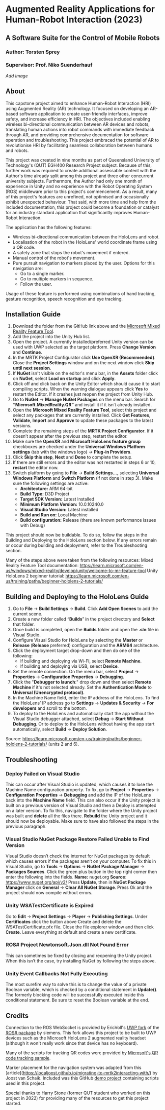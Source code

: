 # Augmented Reality Applications for Human-Robot Interaction (2023)
## A Software Suite for the Control of Mobile Robots
### Author: Torsten Sprey
### Supervisor: Prof. Niko Suenderhauf
*Add Image*

## About
This capstone project aimed to enhance Human-Robot Interaction (HRI) using Augmented Reality (AR) technology. It focused on developing an AR-based software application to create user-friendly interfaces, improve safety, and increase efficiency in HRI. The objectives included enabling wireless bi-directional communication between AR devices and robots, translating human actions into robot commands with immediate feedback through AR, and providing comprehensive documentation for software operation and troubleshooting. This project embraced the potential of AR to revolutionise HRI by facilitating seamless collaboration between humans and robots.

This project was created in nine months as part of Queensland University of Technology's (QUT) EGH400 Research Project subject. Because of this, further work was required to create additional assessable content with the Author's time already split among this project and three other concurrent university subjects. Furthermore, the Author had only one month of experience in Unity and no experience with the Robot Operating System (ROS) middleware prior to this project's commencement. As a result, many of this project's features are unrefined, not optimised and occasionally exhibit unexpected behaviour. That said, with more time and help from the included documentation, this project could become a foundation or catalyst for an industry standard application that significantly improves Human-Robot Interaction.

The application has the following features:
* Wireless bi-directional communication between the HoloLens and robot.
* Localisation of the robot in the HoloLens' world coordinate frame using a QR code.
* A safety zone that stops the robot's movement if entered.
* Manual control of the robot's movement.
* Pure pursuit navigation to markers placed by the user. Options for this navigation are:
  - Go to a single marker.
  - Go to multiple markers in sequence.
  - Follow the user.

Usage of these feature is performed using combinations of hand tracking, gesture recognition, speech recognition and eye tracking.

## Installation Guide
1.	Download the folder from the GitHub link above and the [Microsoft Mixed Reality Feature Tool](https://www.microsoft.com/en-us/download/details.aspx?id=102778).
2.	Add the project into the Unity Hub list. 
3.	Open the project. A currently installed/preferred Unity version can be used with UWP selected as the target platform. Press **Change Version** and **Continue**. 
4.	In the MRTK Project Configurator click **Use OpenXR (Recommended)**. Close the **Project Settings** window and on the next window click **Skip until next session**. 
5.	If **NuGet** isn't visible on the editor's menu bar, in the **Assets** folder click on **NuGet**, select **Load on startup** and click **Apply**. 
6.	Click off and click back on the Unity Editor which should cause it to start compiling scripts. When the warning dialogue appears click **Yes** to restart the Editor. If it crashes just reopen the project from Unity Hub. 
7.	Go to **NuGet** -> **Manage NuGet Packages** on the menu bar. Search for **“Microsoft.MixedReality.QR”** and install it if it isn’t already installed. 
9.	Open the **Microsoft Mixed Reality Feature Tool**, select this project and select any packages that are currently installed. Click **Get Features**, **Validate**, **Import** and **Approve** to update these packages to the latest versions. 
10.	Complete the remaining steps of the **MRTK Project Configurator**. If it doesn’t appear after the previous step, restart the editor.
11.	Make sure the **OpenXR** and **Microsoft HoloLens feature group** checkboxes are checked under the **Universal Windows Platform settings** (tab with the windows logo) -> **Plug-in Providers**.
12.	Click **Skip this step**, **Next** and **Done** to complete the setup.
13.	If there are still errors and the editor was not restarted in steps 6 or 10, **restart** the editor now.
14.	Switch platform by going to **File** -> **Build Settings...**, selecting **Universal Windows Platform** and **Switch Platform** (if not done in step 3). Make sure the following settings are active: 
    - **Architecture:** ARM 64-bit 
    - **Build Type:** D3D Project 
    - **Target SDK Version:** Latest Installed 
    - **Minimum Platform Version:** 10.0.10240.0  
    - **Visual Studio Version:** Latest installed 
    - **Build and Run on:** Local Machine 
    - **Build configuration:** Release (there are known performance issues with Debug) 

This project should now be buildable. To do so, follow the steps in the Building and Deploying to the HoloLens section below. If any errors remain or occur during building and deployment, refer to the Troubleshooting section.

Many of the steps above were taken from the following resources:
Mixed Reality Feature Tool documentation: https://learn.microsoft.com/en-us/windows/mixed-reality/develop/unity/welcome-to-mr-feature-tool 
Unity HoloLens 2 beginner tutorial: https://learn.microsoft.com/en-us/training/paths/beginner-hololens-2-tutorials/ 

## Building and Deploying to the HoloLens Guide
1.	Go to **File** -> **Build Settings** -> **Build**. Click **Add Open Scenes** to add the current scene. 
2.	Create a new folder called “**Builds**” in the project directory and **Select** that folder. 
3.	Once build is completed, open the **Builds** folder and open the **<Project Name>.sln** file in Visual Studio.
4.	Configure Visual Studio for HoloLens by selecting the **Master** or **Release** (**Release** preferred) configuration and the **ARM64** architecture.
5.	Click the deployment target drop-down and then do one of the following: 
    - If building and deploying via Wi-Fi, select **Remote Machine**. 
    - If building and deploying via USB, select **Device**.
6.	Set the remote connection. On the menu bar, select **Project** -> **Properties** -> **Configuration Properties** -> **Debugging**. 
7.	Click the "**Debugger to launch:**" drop down and then select **Remote Machine** if it's not selected already. Set the **Authentication Mode** to **Universal (Unencrypted protocol)**. 
8.	In the Machine Name field, enter the IP address of the HoloLens. To find the HoloLens’ IP address go to **Settings** -> **Updates & Security** -> **For developers** and scroll to the bottom. 
9.	To deploy to the HoloLens and automatically start the app without the Visual Studio debugger attached, select **Debug** -> **Start Without Debugging**. Or to deploy to the HoloLens without having the app start automatically, select **Build** -> **Deploy Solution**. 

Source: https://learn.microsoft.com/en-us/training/paths/beginner-hololens-2-tutorials/ (units 2 and 6).

## Troubleshooting
### Deploy Failed on Visual Studio 
This can occur after Visual Studio is updated, which causes it to lose the Machine Name configuration property. To fix, go to **Project** -> **Properties** -> **Configuration Properties** -> **Debugging** and add the IP of the HoloLens back into the **Machine Name** field. 
This can also occur if the Unity project is built on a previous version of Visual Studio and then a Deploy is attempted on a later version. To fix this, navigate to the folder where the Unity project was built and **delete** all the files there. **Rebuild** the Unity project and it should now be deployable. Make sure to have also followed the steps in the previous paragraph. 
 
### Visual Studio NuGet Package Restore Failed Unable to Find Version 
Visual Studio doesn’t check the internet for NuGet packages by default which causes errors if the packages aren’t on your computer. To fix this in Visual Studio, go to **Tools** -> **Options** -> **NuGet Package Manager** -> **Packages Sources**. Click the green plus button in the top right corner then enter the following into the fields. 
**Name:** nuget.org 
**Source:** https://www.nuget.org/api/v2/ 
Press **Update**, then in **NuGet Package Manager** click on **General** -> **Clear All NuGet Storage**. Press Ok and the project should now compile without errors. 
 
### Unity WSATestCertificate is Expired 
Go to **Edit** -> **Project Settings** -> **Player** -> **Publishing Settings**. Under **Certificates** click the button above Create and delete the WSATestCertificate.pfx file. Close the file explorer window and then click **Create**. Leave everything at default and create a new certificate. 
 
### ROS# Project Newtonsoft.Json.dll Not Found Error 
This can sometimes be fixed by closing and reopening the Unity project. When this isn’t the case, try installing NuGet by following the steps above. 

### Unity Event Callbacks Not Fully Executing 
The most surefire way to solve this is to change the value of a private Boolean variable, which is checked by a conditional statement in **Update()**. The formerly blocking code will be successfully executed inside this conditional statement. Be sure to reset the Boolean variable at the end.

## Credits
Connection to the ROS WebSocket is provided by EricVoll's [UWP fork](https://github.com/ericvoll/ros-sharp/tree/UWP) of the [ROS# package](https://github.com/siemens/ros-sharp) by siemens. This fork allows this 
project to be built to UWP devices such as the Microsoft HoloLens 2 augmented reality headset (although it won't really work since that device has no keyboard).

Many of the scripts for tracking QR codes were provided by [Microsoft's QR code tracking sample](https://github.com/chgatla-microsoft/QRTracking).

Marker placement for the navigation system was adapted from this [article[(https://localjoost.github.io/migrating-to-mrtk2interacting-with/) by Joost van Schaik. Included was this GitHub [demo project](https://github.com/LocalJoost/SpatialMapInteraction) containing scripts used in this project.

Special thanks to Harry Stone (former QUT student who worked on this project in 2022) for providing many of the resources to get this project started.
